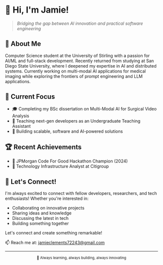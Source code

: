 # 👋 Hi, I'm Jamie!

<!--  [![Linkedin](https://img.shields.io/badge/LinkedIn-0077B5?style=for-the-badge&logo=linkedin&logoColor=white)](https://www.linkedin.com/)
[![Portfolio](https://img.shields.io/badge/Portfolio-FF5722?style=for-the-badge&logo=google-chrome&logoColor=white)](https://portfolio/) -->

> *Bridging the gap between AI innovation and practical software engineering*

## 🤖 About Me

Computer Science student at the University of Stirling with a passion for AI/ML and full-stack development. Recently returned from studying at San Diego State University, where I deepened my expertise in AI and distributed systems. Currently working on multi-modal AI applications for medical imaging while exploring the frontiers of prompt engineering and LLM applications.

## 🔭 Current Focus

- 🎓 Completing my BSc dissertation on Multi-Modal AI for Surgical Video Analysis
- 🌱 Teaching next-gen developers as an Undergraduate Teaching Assistant
- 🚀 Building scalable, software and AI-powered solutions

<!-- 
## 🛠️ Tech Stack

```mermaid
mindmap
  root((Tech Stack))
    Languages
      Python
      C/C++
      Java
      JavaScript
      OCaml/Haskell
    AI/ML
      PyTorch
      NumPy/Pandas
      Gemini, OpenAI, Anthropic API
      Azure AI
    Backend
      Django
      Flask
      Spring Boot
      Node.js
    Frontend
      React
      HTML/CSS
    DevOps
      Docker
      Kubernetes
      Git
      Linux
```
-->
## 🏆 Recent Achievements

- 🥇 JPMorgan Code For Good Hackathon Champion (2024)
- 💼 Technology Infrastructure Analyst at Citigroup

<!-- 
## 📈 Featured Projects

<table>
  <tr>
    <td align="center">
      <a href="#"><img src="https://img.shields.io/badge/-Surgical_AI-FF4B4B?style=for-the-badge&logo=tensorflow&logoColor=white" /></a>
      <br />
      <sub>Multi-Modal AI for Medical Imaging</sub>
    </td>
    <td align="center">
      <a href="#"><img src="https://img.shields.io/badge/-Trading_ML-4CAF50?style=for-the-badge&logo=python&logoColor=white" /></a>
      <br />
      <sub>ML-Powered Trading Platform</sub>
    </td>
    <td align="center">
      <a href="#"><img src="https://img.shields.io/badge/-File_Automator-1976D2?style=for-the-badge&logo=python&logoColor=white" /></a>
      <br />
      <sub>Python Automation Tools</sub>
    </td>
  </tr>
</table>
-->

## 🤝 Let's Connect!

I'm always excited to connect with fellow developers, researchers, and tech enthusiasts! Whether you're interested in:
- Collaborating on innovative projects
- Sharing ideas and knowledge
- Discussing the latest in tech
- Building something together

Let's connect and create something remarkable!

📫 Reach me at: jamieclements72243@gmail.com

---

<div align="center">
  <sub>🚀 Always learning, always building, always innovating</sub>
</div>
